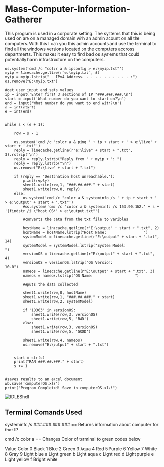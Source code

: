 # Mass-Computer-Information-Gatherer
This program is used in a corporate setting. The systems that this is being used on are on a managed domain with an admin acount on all the computers. With this I can you this admin accounts and use the terminal to find all the windows versions located on the computers accross departments. This makes it easy to find bad os systems that could potentially harm infrastructure on the computers.

```
os.system('cmd /c "color a & ipconfig > e:\myip.txt"')
myip = linecache.getline(r"e:\myip.txt", 8)
myip = myip.lstrip("   IPv4 Address. . . . . . . . . . . :")
os.remove("E:\myip.txt")

#get user input and sets values
ip = input('Enter first 3 sections of IP "###.###.###.\n')
start = input('What number do you want to start on?\n')
end = input('What number do you want to end with?\n')
s = int(start)
e = int(end)


while s < (e + 1):

    row = s - 1

    os.system('cmd /c "color a & ping ' + ip + start + ' > e:\live' + start + '.txt"')
    reply = linecache.getline(r"e:\live" + start + ".txt", 3).rstrip('\n')
    reply = reply.lstrip("Reply from " + myip + ": ")
    reply = reply.lstrip("\n")
    os.remove("E:\live" + start + ".txt")

    if (reply == "Destination host unreachable."):
        print(reply)
        sheet1.write(row,1, "###.##.###." + start)
        sheet1.write(row,0, reply)
    else:
        os.system('cmd /c "color a & systeminfo /s ' + ip + start + ' > e:\output' + start + '.txt"')
        #os.system('cmd /c "color a & systeminfo /s 153.90.162.' + s + '|findstr /i \"host OS\" > e:\output.txt"')

        #converts the data from the txt file to varibles
    
        hostName = linecache.getline(r"E:\output" + start + ".txt", 2)
        hostName = hostName.lstrip("Host Name:                 ")
        systemModel = linecache.getline(r"E:\output" + start + ".txt", 14)
        systemModel = systemModel.lstrip("System Model:              ")
        versionOS = linecache.getline(r"E:\output" + start + ".txt", 4)
        versionOS = versionOS.lstrip("OS Version:                   10.0")
        nameos = linecache.getline(r"E:\output" + start + ".txt", 3)
        nameos = nameos.lstrip("OS Name:                   ")
    
        ##puts the data collected 

        sheet1.write(row,0, hostName)
        sheet1.write(row,1, "###.##.###." + start)
        sheet1.write(row,2, systemModel)
    
        if '18363' in versionOS:
            sheet1.write(row,3, versionOS)
            sheet1.write(row,5, 'BAD')
        else:
            sheet1.write(row,3, versionOS)
            sheet1.write(row,5, 'GOOD')

        sheet1.write(row,4, nameos)
        os.remove("E:\output" + start + ".txt")
        
    
    start = str(s)
    print("RAN ###.##.###." + start)
    s += 1


#saves results to an excel document
wb.save('computerOS.xls')
print("Program Completed! Save in computerOS.xls!")
```
![IDLEShell](https://kruizechristensen.github.io/images/projects/MSUITInfoFinder/IDLEShell.png)

## Terminal Comands Used

systeminfo /s ###.###.###.###  == Returns information about computer for that IP


cmd /c color a  == Changes Color of terminal to green codes below

Value	Color
0	Black
1	Blue
2	Green
3	Aqua
4	Red
5	Purple
6	Yellow
7	White
8	Gray
9	Light blue
a	Light green
b	Light aqua
c	Light red
d	Light purple
e	Light yellow
f	Bright white


